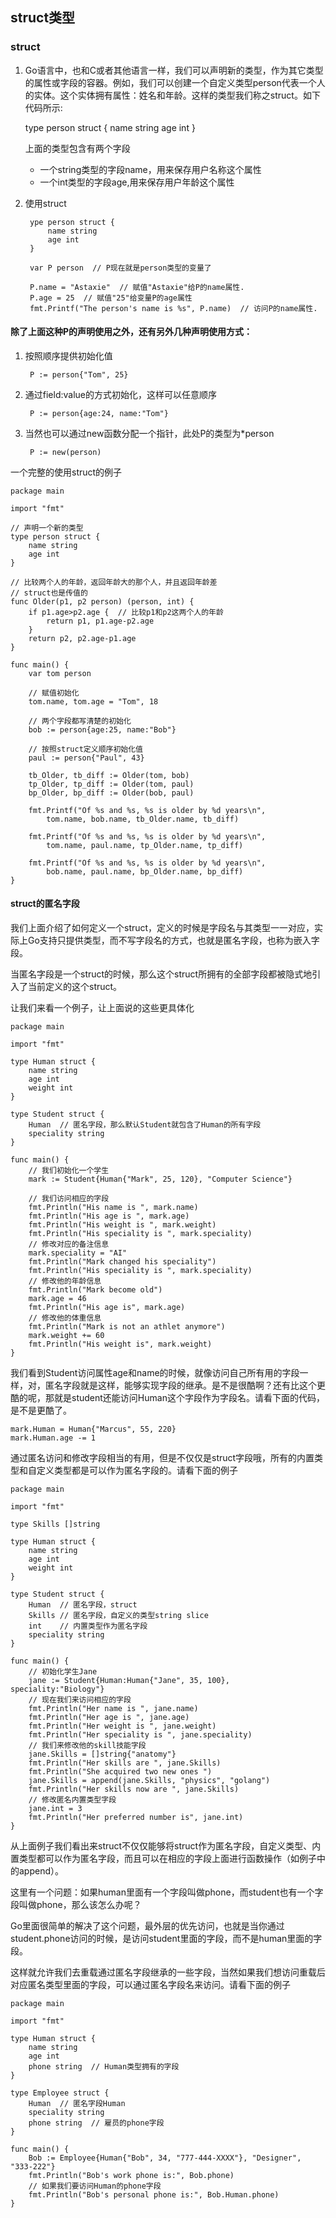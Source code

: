 ## struct类型

### struct

1. Go语言中，也和C或者其他语言一样，我们可以声明新的类型，作为其它类型的属性或字段的容器。例如，我们可以创建一个自定义类型person代表一个人的实体。这个实体拥有属性：姓名和年龄。这样的类型我们称之struct。如下代码所示:

	type person struct {
		name string
		age int
	}
	
    上面的类型包含有两个字段

    - 一个string类型的字段name，用来保存用户名称这个属性
    - 一个int类型的字段age,用来保存用户年龄这个属性

2. 使用struct

		ype person struct {
			name string
			age int
		}
		
		var P person  // P现在就是person类型的变量了
		
		P.name = "Astaxie"  // 赋值"Astaxie"给P的name属性.
		P.age = 25  // 赋值"25"给变量P的age属性
		fmt.Printf("The person's name is %s", P.name)  // 访问P的name属性.	
		
#### 除了上面这种P的声明使用之外，还有另外几种声明使用方式：

1. 按照顺序提供初始化值

		P := person{"Tom", 25}

2. 通过field:value的方式初始化，这样可以任意顺序

		P := person{age:24, name:"Tom"}

3. 当然也可以通过new函数分配一个指针，此处P的类型为*person

		P := new(person)	
		
一个完整的使用struct的例子
		
	package main
	
	import "fmt"
	
	// 声明一个新的类型
	type person struct {
		name string
		age int
	}
	
	// 比较两个人的年龄，返回年龄大的那个人，并且返回年龄差
	// struct也是传值的
	func Older(p1, p2 person) (person, int) {
		if p1.age>p2.age {  // 比较p1和p2这两个人的年龄
			return p1, p1.age-p2.age
		}
		return p2, p2.age-p1.age
	}
	
	func main() {
		var tom person
	
		// 赋值初始化
		tom.name, tom.age = "Tom", 18
	
		// 两个字段都写清楚的初始化
		bob := person{age:25, name:"Bob"}
	
		// 按照struct定义顺序初始化值
		paul := person{"Paul", 43}
	
		tb_Older, tb_diff := Older(tom, bob)
		tp_Older, tp_diff := Older(tom, paul)
		bp_Older, bp_diff := Older(bob, paul)
	
		fmt.Printf("Of %s and %s, %s is older by %d years\n",
			tom.name, bob.name, tb_Older.name, tb_diff)
	
		fmt.Printf("Of %s and %s, %s is older by %d years\n",
			tom.name, paul.name, tp_Older.name, tp_diff)
	
		fmt.Printf("Of %s and %s, %s is older by %d years\n",
			bob.name, paul.name, bp_Older.name, bp_diff)
	}	
	
	
#### struct的匿名字段

我们上面介绍了如何定义一个struct，定义的时候是字段名与其类型一一对应，实际上Go支持只提供类型，而不写字段名的方式，也就是匿名字段，也称为嵌入字段。

当匿名字段是一个struct的时候，那么这个struct所拥有的全部字段都被隐式地引入了当前定义的这个struct。

让我们来看一个例子，让上面说的这些更具体化

	package main
	
	import "fmt"
	
	type Human struct {
		name string
		age int
		weight int
	}
	
	type Student struct {
		Human  // 匿名字段，那么默认Student就包含了Human的所有字段
		speciality string
	}
	
	func main() {
		// 我们初始化一个学生
		mark := Student{Human{"Mark", 25, 120}, "Computer Science"}
	
		// 我们访问相应的字段
		fmt.Println("His name is ", mark.name)
		fmt.Println("His age is ", mark.age)
		fmt.Println("His weight is ", mark.weight)
		fmt.Println("His speciality is ", mark.speciality)
		// 修改对应的备注信息
		mark.speciality = "AI"
		fmt.Println("Mark changed his speciality")
		fmt.Println("His speciality is ", mark.speciality)
		// 修改他的年龄信息
		fmt.Println("Mark become old")
		mark.age = 46
		fmt.Println("His age is", mark.age)
		// 修改他的体重信息
		fmt.Println("Mark is not an athlet anymore")
		mark.weight += 60
		fmt.Println("His weight is", mark.weight)
	}
		
我们看到Student访问属性age和name的时候，就像访问自己所有用的字段一样，对，匿名字段就是这样，能够实现字段的继承。是不是很酷啊？还有比这个更酷的呢，那就是student还能访问Human这个字段作为字段名。请看下面的代码，是不是更酷了。

	mark.Human = Human{"Marcus", 55, 220}
	mark.Human.age -= 1
	
通过匿名访问和修改字段相当的有用，但是不仅仅是struct字段哦，所有的内置类型和自定义类型都是可以作为匿名字段的。请看下面的例子

	package main
	
	import "fmt"
	
	type Skills []string
	
	type Human struct {
		name string
		age int
		weight int
	}
	
	type Student struct {
		Human  // 匿名字段，struct
		Skills // 匿名字段，自定义的类型string slice
		int    // 内置类型作为匿名字段
		speciality string
	}
	
	func main() {
		// 初始化学生Jane
		jane := Student{Human:Human{"Jane", 35, 100}, speciality:"Biology"}
		// 现在我们来访问相应的字段
		fmt.Println("Her name is ", jane.name)
		fmt.Println("Her age is ", jane.age)
		fmt.Println("Her weight is ", jane.weight)
		fmt.Println("Her speciality is ", jane.speciality)
		// 我们来修改他的skill技能字段
		jane.Skills = []string{"anatomy"}
		fmt.Println("Her skills are ", jane.Skills)
		fmt.Println("She acquired two new ones ")
		jane.Skills = append(jane.Skills, "physics", "golang")
		fmt.Println("Her skills now are ", jane.Skills)
		// 修改匿名内置类型字段
		jane.int = 3
		fmt.Println("Her preferred number is", jane.int)
	}
从上面例子我们看出来struct不仅仅能够将struct作为匿名字段，自定义类型、内置类型都可以作为匿名字段，而且可以在相应的字段上面进行函数操作（如例子中的append）。

这里有一个问题：如果human里面有一个字段叫做phone，而student也有一个字段叫做phone，那么该怎么办呢？

Go里面很简单的解决了这个问题，最外层的优先访问，也就是当你通过student.phone访问的时候，是访问student里面的字段，而不是human里面的字段。

这样就允许我们去重载通过匿名字段继承的一些字段，当然如果我们想访问重载后对应匿名类型里面的字段，可以通过匿名字段名来访问。请看下面的例子

	package main
	
	import "fmt"
	
	type Human struct {
		name string
		age int
		phone string  // Human类型拥有的字段
	}
	
	type Employee struct {
		Human  // 匿名字段Human
		speciality string
		phone string  // 雇员的phone字段
	}
	
	func main() {
		Bob := Employee{Human{"Bob", 34, "777-444-XXXX"}, "Designer", "333-222"}
		fmt.Println("Bob's work phone is:", Bob.phone)
		// 如果我们要访问Human的phone字段
		fmt.Println("Bob's personal phone is:", Bob.Human.phone)
	}	
